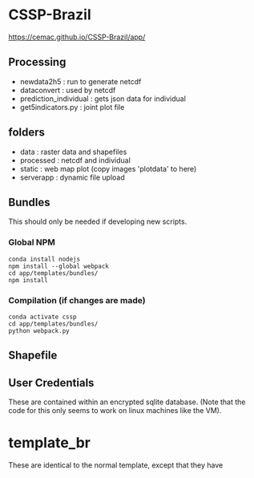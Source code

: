 # CSSP-Brazil

https://cemac.github.io/CSSP-Brazil/app/



## Processing

- newdata2h5 : run to generate netcdf
- dataconvert : used by netcdf
- prediction_individual : gets json data for individual
- get5indicators.py : joint plot file



## folders

- data : raster data and shapefiles
- processed : netcdf and individual 
- static : web map plot (copy images 'plotdata' to here)
- serverapp : dynamic file upload



## Bundles
This should only be needed if developing new scripts.


### Global NPM 
```
conda install nodejs
npm install --global webpack
cd app/templates/bundles/
npm install

```
### Compilation (if changes are made)
```
conda activate cssp
cd app/templates/bundles/
python webpack.py 
```


## Shapefile 



## User Credentials 
These are contained within an encrypted sqlite database. (Note that the code for this only seems to work on linux machines like the VM).

# template_br
These are identical to the normal template, except that they have 
